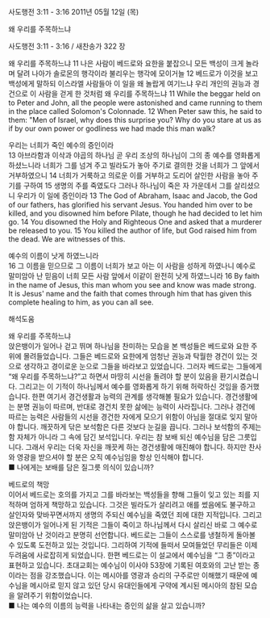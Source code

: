 사도행전 3:11 - 3:16 
2011년 05월 12일 (목)

왜 우리를 주목하느냐



사도행전 3:11 - 3:16 / 새찬송가 322 장


왜 우리를 주목하느냐 
11 나은 사람이 베드로와 요한을 붙잡으니 모든 백성이 크게 놀라며 달려 나아가 솔로몬의 행각이라 불리우는 행각에 모이거늘 12 베드로가 이것을 보고 백성에게 말하되 이스라엘 사람들아 이 일을 왜 놀랍게 여기느냐 우리 개인의 권능과 경건으로 이 사람을 걷게 한 것처럼 왜 우리를 주목하느냐 11 While the beggar held on to Peter and John, all the people were astonished and came running to them in the place called Solomon's Colonnade. 12 When Peter saw this, he said to them: "Men of Israel, why does this surprise you? Why do you stare at us as if by our own power or godliness we had made this man walk?   

우리는 너희가 죽인 예수의 증인이라  
13 아브라함과 이삭과 야곱의 하나님 곧 우리 조상의 하나님이 그의 종 예수를 영화롭게 하셨느니라 너희가 그를 넘겨 주고 빌라도가 놓아 주기로 결의한 것을 너희가 그 앞에서 거부하였으니 14 너희가 거룩하고 의로운 이를 거부하고 도리어 살인한 사람을 놓아 주기를 구하여 15 생명의 주를 죽였도다 그러나 하나님이 죽은 자 가운데서 그를 살리셨으니 우리가 이 일에 증인이라 13 The God of Abraham, Isaac and Jacob, the God of our fathers, has glorified his servant Jesus. You handed him over to be killed, and you disowned him before Pilate, though he had decided to let him go. 14 You disowned the Holy and Righteous One and asked that a murderer be released to you. 15 You killed the author of life, but God raised him from the dead. We are witnesses of this.   

예수의 이름이 낫게 하였느니라   
16 그 이름을 믿으므로 그 이름이 너희가 보고 아는 이 사람을 성하게 하였나니 예수로 말미암아 난 믿음이 너희 모든 사람 앞에서 이같이 완전히 낫게 하였느니라 16 By faith in the name of Jesus, this man whom you see and know was made strong. It is Jesus' name and the faith that comes through him that has given this complete healing to him, as you can all see.

해석도움





왜 우리를 주목하느냐   
앉은뱅이가 일어나 걷고 뛰며 하나님을 찬미하는 모습을 본 백성들은 베드로와 요한 주위에 몰려들었습니다. 그들은 베드로와 요한에게 엄청난 권능과 탁월한 경건이 있는 것으로 생각하고 경이로운 눈으로 그들을 바라보고 있었습니다. 그러자 베드로는 그들에게 “왜 우리를 주목하느냐?”고 하면서 마땅히 시선을 돌려야 할 분이 있음을 환기시켰습니다. 그리고는 이 기적이 하나님께서 예수를 영화롭게 하기 위해 허락하신 것임을 증거했습니다. 한편 여기서 경건생활과 능력의 관계를 생각해볼 필요가 있습니다. 경건생활에는 분명 권능이 따르며, 반대로 경건치 못한 삶에는 능력이 사라집니다. 그러나 경건에 따르는 능력은 사람들의 시선을 경건한 자에게 모으기 위함이 아님을 절대로 잊지 말아야 합니다. 깨끗하게 닦은 보석함은 다른 것보다 눈길을 끕니다. 그러나 보석함의 주제는 함 자체가 아니라 그 속에 담긴 보석입니다. 우리는 참 보배 되신 예수님을 담은 그릇입니다. 그래서 우리는 더욱 자신을 깨끗케 하는 경건생활에 매진해야 합니다. 하지만 찬사와 영광을 받으셔야 할 분은 오직 예수님임을 항상 인식해야 합니다.  
■ 나에게는 보배를 담은 질그릇 의식이 있습니까?    

베드로의 책망  
이어서 베드로는 호의를 가지고 그를 바라보는 백성들을 향해 그들이 잊고 있는 죄를 지적하며 엄하게 책망하고 있습니다. 그것은 빌라도가 살리려고 애를 썼음에도 불구하고 살인자와 맞바꾸면서까지 생명의 주되신 예수님을 죽였던 죄에 대한 지적입니다. 그리고 앉은뱅이가 일어나게 된 기적은 그들이 죽이고 하나님께서 다시 살리신 바로 그 예수로 말미암아 난 것이라고 분명히 선언합니다. 베드로는 그들이 스스로를 냉철하게 돌아볼 수 있도록 도전하고 있는 것입니다. 그리하여 기적에 들떠서 모여들었던 무리들은 이제 두려움에 사로잡히게 되었습니다. 한편 베드로는 이 설교에서 예수님을 “그 종”이라고 표현하고 있습니다. 초대교회는 예수님이 이사야 53장에 기록된 여호와의 고난 받는 종이라는 점을 강조했습니다. 이는 메시아를 영광과 승리의 구주로만 이해했기 때문에 예수님을 메시아로 믿지 않고 있던 당시 유대인들에게 구약에 계시된 메시아의 참된 모습을 알려주기 위함이었습니다.  
■ 나는 예수의 이름의 능력을 나타내는 증인의 삶을 살고 있습니까?
